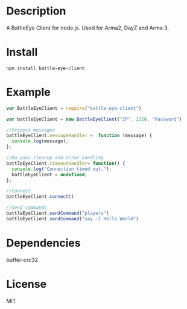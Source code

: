 # Description
A BattleEye Client for node.js. Used for Arma2, DayZ and Arma 3.

# Install
```
npm install battle-eye-client
```
# Example
```js
var BattleEyeClient = require("battle-eye-client")

var battleEyeClient = new BattleEyeClient("IP", 2320, "Password")

//Process messages
battleEyeClient.messageHandler =  function (message) {
  console.log(message);
};

//Do your cleanup and error handling
battleEyeClient.timeoutHandler= function() {
  console.log("Connection timed out.");
  battleEyeClient = undefined;
};

//Connect
battleEyeClient.connect()

//Send commands
battleEyeClient.sendCommand("players")
battleEyeClient.sendCommand("say -1 Hello World")
```

# Dependencies
buffer-crc32

# License
MIT
